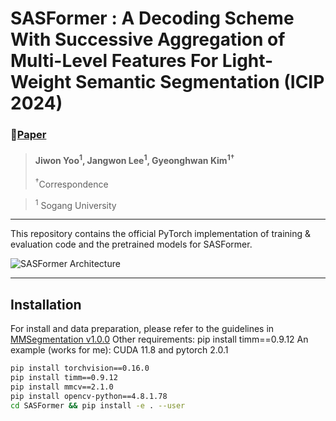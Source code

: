 # SASFormer : A Decoding Scheme With Successive Aggregation of Multi-Level Features For Light-Weight Semantic Segmentation (ICIP 2024)

### 📝[Paper](https://ieeexplore.ieee.org/document/10647675)

> #### Jiwon Yoo<sup>1</sup>, Jangwon Lee<sup>1</sup>, Gyeonghwan Kim<sup>1&dagger;</sup>
> <sup>&dagger;</sup>Correspondence

> <sup>1</sup> Sogang University

---

This repository contains the official PyTorch implementation of training & evaluation code and the pretrained models for SASFormer.

![SASFormer Architecture](https://github.com/user-attachments/assets/647b3761-ee28-4a79-bdf8-440e72a07070)

---

## Installation
For install and data preparation, please refer to the guidelines in [MMSegmentation v1.0.0](https://github.com/open-mmlab/mmsegmentation?tab=readme-ov-file)
Other requirements: pip install timm==0.9.12
An example (works for me): CUDA 11.8 and pytorch 2.0.1

```bash
pip install torchvision==0.16.0
pip install timm==0.9.12
pip install mmcv==2.1.0
pip install opencv-python==4.8.1.78
cd SASFormer && pip install -e . --user
```

